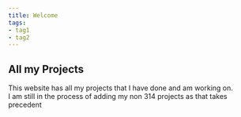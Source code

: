 ```yaml
---
title: Welcome
tags:
- tag1
- tag2
---
```


## All my Projects

This website has all my projects that I have done and am working on.<br>
I am still in the process of adding my non 314 projects as that takes precedent
